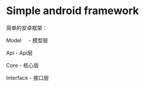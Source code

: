 # Simple android framework

简单的安卓框架：

Model     - 模型层

Api       - Api层

Core  	  - 核心层

Interface - 接口层

